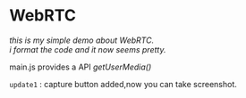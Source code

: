 # WebRTC
*this is my simple demo about WebRTC.*  
_i format the code and it now seems pretty._

main.js provides a API *getUserMedia()*

`update1` : capture button added,now you can take screenshot.
